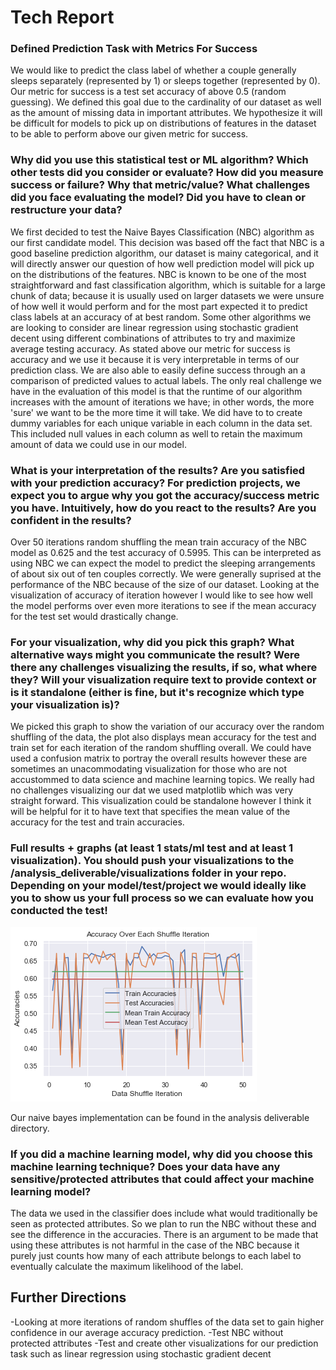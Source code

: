 # Tech Report

### Defined Prediction Task with Metrics For Success ###

We would like to predict the class label of whether a couple generally sleeps separately (represented by 1) or sleeps together (represented by 0). Our metric for success is a test set accuracy of above 0.5 (random guessing). We defined this goal due to the cardinality of our dataset as well as the amount of missing data in important attributes. We hypothesize it will be difficult for models to pick up on distributions of features in the dataset to be able to perform above our given metric for success.

### Why did you use this statistical test or ML algorithm? Which other tests did you consider or evaluate? How did you measure success or failure? Why that metric/value? What challenges did you face evaluating the model? Did you have to clean or restructure your data? ###

We first decided to test the Naive Bayes Classification (NBC) algorithm as our first candidate model. This decision was based off the fact that NBC is a good baseline prediction algorithm, our dataset is mainy categorical, and it will directly answer our question of how well prediction model will pick up on the distributions of the features. NBC is known to be one of the most straightforward and fast classification algorithm, which is suitable for a large chunk of data; because it is usually used on larger datasets we were unsure of how well it would perform and for the most part expected it to predict class labels at an accuracy of at best random. Some other algorithms we are looking to consider are linear regression using stochastic gradient decent using different combinations of attributes to try and maximize average testing accuracy. As stated above our metric for success is accuracy and we use it because it is very interpretable in terms of our prediction class. We are also able to easily define success through an a comparison of predicted values to actual labels. The only real challenge we have in the evaluation of this model is that the runtime of our algorithm increases with the amount of iterations we have; in other words, the more 'sure' we want to be the more time it will take. We did have to to create dummy variables for each unique variable in each column in the data set. This included null values in each column as well to retain the maximum amount of data we could use in our model.

### What is your interpretation of the results? Are you satisfied with your prediction accuracy? For prediction projects, we expect you to argue why you got the accuracy/success metric you have. Intuitively, how do you react to the results? Are you confident in the results? ###

Over 50 iterations random shuffling the mean train accuracy of the NBC model as 0.625 and the test accuracy of 0.5995. This can be interpreted as using NBC we can expect the model to predict the sleeping arrangements of about six out of ten couples correctly. We were generally suprised at the performance of the NBC because of the size of our dataset. Looking at the visualization of accuracy of iteration however I would like to see how well the model performs over even more iterations to see if the mean accuracy for the test set would drastically change.

### For your visualization, why did you pick this graph? What alternative ways might you communicate the result? Were there any challenges visualizing the results, if so, what where they? Will your visualization require text to provide context or is it standalone (either is fine, but it's recognize which type your visualization is)? ###

We picked this graph to show the variation of our accuracy over the random shuffling of the data, the plot also displays mean accuracy for the test and train set for each iteration of the random shuffling overall. We could have used a confusion matrix to portray the overall results however these are sometimes an unacommodating visualization for those who are not accustommed to data science and machine learning topics. We really had no challenges visualizing our dat we used matplotlib which was very straight forward. This visualization could be standalone however I think it will be helpful for it to have text that specifies the mean value of the accuracy for the test and train accuracies.

### Full results + graphs (at least 1 stats/ml test and at least 1 visualization). You should push your visualizations to the /analysis_deliverable/visualizations folder in your repo. Depending on your model/test/project we would ideally like you to show us your full process so we can evaluate how you conducted the test! ###

![Results of Naive Bayes Classifier](../visualizations/NaiveBayesVis.png)

Our naive bayes implementation can be found in the analysis deliverable directory. 

### If you did a machine learning model, why did you choose this machine learning technique? Does your data have any sensitive/protected attributes that could affect your machine learning model? ###

The data we used in the classifier does include what would traditionally be seen as protected attributes. So we plan to run the NBC without these and see the difference in the accuracies. There is an argument to be made that using these attributes is not harmful in the case of the NBC because it purely just counts how many of each attribute belongs to each label to eventually calculate the maximum likelihood of the label. 

## Further Directions ##
-Looking at more iterations of random shuffles of the data set to gain higher confidence in our average accuracy prediction.
-Test NBC without protected attributes
-Test and create other visualizations for our prediction task such as linear regression using stochastic gradient decent
